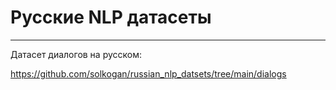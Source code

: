 # Русские NLP датасеты
--------------
Датасет диалогов на русском: 

https://github.com/solkogan/russian_nlp_datsets/tree/main/dialogs
